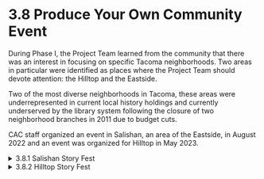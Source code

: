 # 3.8 Produce Your Own Community Event

During Phase I, the Project Team learned from the community that there was an interest in focusing on specific Tacoma neighborhoods. Two areas in particular were identified as places where the Project Team should devote attention: the Hilltop and the Eastside.&#x20;

Two of the most diverse neighborhoods in Tacoma, these areas were underrepresented in current local history holdings and currently underserved by the library system following the closure of two neighborhood branches in 2011 due to budget cuts.&#x20;

CAC staff organized an event in Salishan, an area of the Eastside, in August 2022 and an event was organized for Hilltop in May 2023.

<details>

<summary>3.8.1 Salishan Story Fest</summary>

“Salishan Story Fest” was held in the Family Investment Center situated within the Salishan neighborhood and managed by the Tacoma Housing Authority. Staff worked with the Tacoma Housing Authority and the Salishan Association to plan the four-hour event.&#x20;

Attendees were invited to participate in a variety of activities.&#x20;

A “digitization station” consisting of two laptops and two scanners was available for scanning photos, recipes, and other items brought in by community members.&#x20;

A digital map was available for people to share their place-based stories.&#x20;

Interactive prompts were posted on the wall where attendees could share their responses to questions like “What do you love about Salishan?” or “In what ways has Salishan changed?”&#x20;

Library Youth Services staff set up a “make your own comic book” station to provide kids a unique way to engage in storytelling.&#x20;

Two recording stations were set up to document short interviews. Three prompts were provided to interviewees including:

1. What does this neighborhood mean to you?
2. How has this neighborhood shaped you to be who you are?
3. Please share a story about your life in your neighborhood.

Based on the demographics of Salishan, the prompts were translated into Russian, Vietnamese, Spanish, Tagalog, Somali, Marshallese, Korean, and Chinese. Release forms were also translated into each language.

While these activities ran continuously over the course of the event, a series of presentations occurred in another room. Two previously created short documentary films about Salishan were screened. These films touched on the history of the area and interviewed people about their experience living in the neighborhood which provided attendees with some grounding for the other activities. After that, four individuals with connections to Salishan shared their stories in front of the audience.

The day concluded with a screening of films created by students enrolled in a summer film camp held in the nearby Eastside Community Center. Awards, handcrafted by the local FabLab makerspace, were distributed and attendees had the opportunity to ask the young filmmakers about their work. Incorporating the debut of these films into the event provided an audience for the students and expanded the theme of how stories are told and whose story is preserved.

### Resources

* [Content from Salishan Story Fest](https://northwestroom.tacomalibrary.org/index.php/salishan-story-fest)
* July 29, 2022 - \[Press release] [Salishan Storyfest to collect and celebrate stories of historic Eastside neighborhood](https://www.tacomalibrary.org/news/salishan-storyfest-to-collect-and-celebrate-stories-of-historic-eastside-neighborhood/), Tacoma Public Library
* September 11, 2022 - \[Radio interview] [One story at a time, the Tacoma Library includes more residents in its community archives](https://www.knkx.org/arts-culture/2022-09-11/one-story-at-a-time-the-tacoma-library-includes-more-residents-in-its-community-archives), KNKX Public Radio by Grace Madigan
* September/October 2012 - \[Article] [Celebrating an Underserved Neighborhood Through Story Fest](https://mydigitalpublication.com/publication/?m=30305\&i=763274\&p=1\&ver=html5), Archival Outlook by Anna Trammel, dindria barrow, and Spencer Bowman

</details>

<details>

<summary>3.8.2 Hilltop Story Fest</summary>

“Hilltop Story Fest” took place at Tacoma Community House located in the Hilltop neighborhood. Many of the same activities were set up for this fest similar to Salishan’s, including:&#x20;

* two oral history stations&#x20;
* two digitization stations
* a gallery walk
* the virtual story map
* the create-your-own-comic-book station

The same gallery walk questions, multilingual release forms and prompts were used as well.

Unique activities sponsored for the event included&#x20;

* a multimedia performance titled, Armed: A DanCe Demonstration, which used archival images and current images to tell a Hilltop story
* five historical presentations
* four local storytellers
* a poet laureate’s spoken word
* information tables of local organizations such as the Tacoma Historical Society, Tacoma Arts Live, The Hilltop Artists, the Hilltop Action Coalition, the City of Tacoma’s Preservation Department, and the Tacoma Colored Women’s Club’s Dr. Nettie J. Asberry Home Site Project.

### Resources

* [Content from Hilltop Story Fest](https://northwestroom.tacomalibrary.org/index.php/hilltop-story-fest)
* Apr 18, 2023 \[Press release] [Library Documents Hilltop History, Tacoma Weekly](https://tacomaweekly.com/library-documents-hilltop-history-p5096-117.htm)
* February 23, 2023 \[TV interview] [Tacoma Public Library Community Archives Center, Cityline](https://youtu.be/ZV0wTuq5stY)
* April 6, 2023 \[Press release] [Make history at the Community Archives Center’s Hilltop Story Fest on Saturday, May 6](https://www.tacomalibrary.org/news/make-history-at-the-community-archives-centers-hilltop-story-fest-on-saturday-may-6/)
* April 30, 2023 \[Podcast] [Community champion dindria barrow and the collective power of storytelling, We Art Tacoma](https://wearttacoma.com/dindria-barrow-hilltop-story-fest-2023/)
* May 4, 2023 \[Article] [Stories of Hilltop to be focus of Saturday festival. Here’s why you should share yours, The Tacoma News Tribune](https://www.thenewstribune.com/news/local/article275059566.html#storylink=cpy)

</details>
